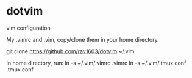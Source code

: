# dotvim
vim configuration

My .vimrc and .vim, copy/clone them in your home directory. 

git clone https://github.com/rav1603/dotvim ~/.vim

In home directory, run:
ln -s ~/.vim/.vimrc .vimrc
ln -s ~/.vim/.tmux.conf .tmux.conf

